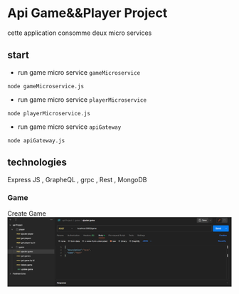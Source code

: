 # Api Game&&Player Project
cette application consomme deux micro services
## start
- run game micro service `gameMicroservice`
```shell
node gameMicroservice.js
```
- run game micro service `playerMicroservice`
```shell
node playerMicroservice.js
```
- run game micro service `apiGateway`
```shell
node apiGateway.js
```
## technologies
 Express JS , GrapheQL , grpc , Rest , MongoDB 
### Game 
Create Game
![image](./assets/Ajout.PNG)